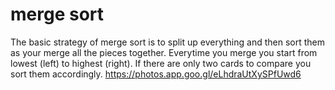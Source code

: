 # merge sort
The basic strategy of merge sort is to split up everything and then sort them as your merge all the pieces together. 
Everytime you merge you start from lowest (left) to highest (right). If there are only two cards to compare you sort them accordingly. 
https://photos.app.goo.gl/eLhdraUtXySPfUwd6 